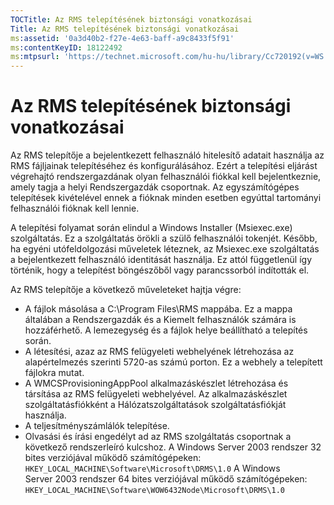 ```yaml
---
TOCTitle: Az RMS telepítésének biztonsági vonatkozásai
Title: Az RMS telepítésének biztonsági vonatkozásai
ms:assetid: '0a3d40b2-f27e-4e63-baff-a9c8433f5f91'
ms:contentKeyID: 18122492
ms:mtpsurl: 'https://technet.microsoft.com/hu-hu/library/Cc720192(v=WS.10)'
---
```


Az RMS telepítésének biztonsági vonatkozásai
============================================

Az RMS telepítője a bejelentkezett felhasználó hitelesítő adatait használja az RMS fájljainak telepítéséhez és konfigurálásához. Ezért a telepítési eljárást végrehajtó rendszergazdának olyan felhasználói fiókkal kell bejelentkeznie, amely tagja a helyi Rendszergazdák csoportnak. Az egyszámítógépes telepítések kivételével ennek a fióknak minden esetben egyúttal tartományi felhasználói fióknak kell lennie.

A telepítési folyamat során elindul a Windows Installer (Msiexec.exe) szolgáltatás. Ez a szolgáltatás örökli a szülő felhasználói tokenjét. Később, ha egyéni utófeldolgozási műveletek léteznek, az Msiexec.exe szolgáltatás a bejelentkezett felhasználó identitását használja. Ez attól függetlenül így történik, hogy a telepítést böngészőből vagy parancssorból indították el.

Az RMS telepítője a következő műveleteket hajtja végre:

-   A fájlok másolása a C:\\Program Files\\RMS mappába. Ez a mappa általában a Rendszergazdák és a Kiemelt felhasználók számára is hozzáférhető. A lemezegység és a fájlok helye beállítható a telepítés során.
-   A létesítési, azaz az RMS felügyeleti webhelyének létrehozása az alapértelmezés szerinti 5720-as számú porton. Ez a webhely a telepített fájlokra mutat.
-   A WMCSProvisioningAppPool alkalmazáskészlet létrehozása és társítása az RMS felügyeleti webhelyével. Az alkalmazáskészlet szolgáltatásfiókként a Hálózatszolgáltatások szolgáltatásfiókját használja.
-   A teljesítményszámlálók telepítése.
-   Olvasási és írási engedélyt ad az RMS szolgáltatás csoportnak a következő rendszerleíró kulcshoz.
    A Windows Server 2003 rendszer 32 bites verziójával működő számítógépeken:
    `HKEY_LOCAL_MACHINE\Software\Microsoft\DRMS\1.0`
    A Windows Server 2003 rendszer 64 bites verziójával működő számítógépeken:
    `HKEY_LOCAL_MACHINE\Software\WOW6432Node\Microsoft\DRMS\1.0`
